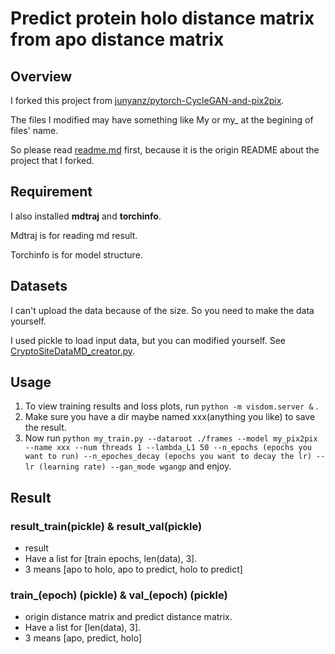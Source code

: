 # Predict protein holo distance matrix from apo distance matrix

## Overview

I forked this project from [junyanz/pytorch-CycleGAN-and-pix2pix](https://github.com/junyanz/pytorch-CycleGAN-and-pix2pix).

The files I modified may have something like My or my_ at the begining of files' name.

So please read [readme.md](readme.md) first, because it is the origin README about the project that I forked.

## Requirement

I also installed **mdtraj** and **torchinfo**.

Mdtraj is for reading md result.

Torchinfo is for model structure.

## Datasets

I can't upload the data because of the size. So you need to make the data yourself.

I used pickle to load input data, but you can modified yourself. See [CryptoSiteDataMD_creator.py](data/MyFunction/CryptoSiteDataMD_creator.py).

## Usage

1. To view training results and loss plots, run `python -m visdom.server &` .
2. Make sure you have a dir maybe named xxx(anything you like) to save the result.
3. Now run `python my_train.py --dataroot ./frames --model my_pix2pix --name xxx --num threads 1 --lambda_L1 50 --n_epochs (epochs you want to run) --n_epoches_decay (epochs you want to decay the lr) --lr (learning rate) --gan_mode wgangp` and enjoy.

## Result

### result_train(pickle) & result_val(pickle)

- result
- Have a list for [train epochs, len(data), 3].
- 3 means [apo to holo, apo to predict, holo to predict]

### train\_(epoch) (pickle) & val\_(epoch) (pickle)

- origin distance matrix and predict distance matrix.
- Have a list for [len(data), 3].
- 3 means [apo, predict, holo]